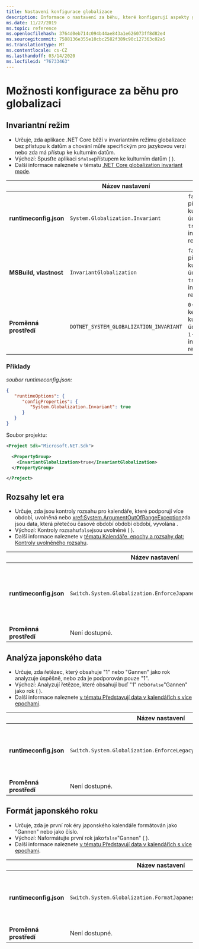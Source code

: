 ```yaml
---
title: Nastavení konfigurace globalizace
description: Informace o nastavení za běhu, které konfigurují aspekty globalizace aplikace .NET Core, například jak analyzuje japonská data.
ms.date: 11/27/2019
ms.topic: reference
ms.openlocfilehash: 3764d0eb714c094b44ae843a1e626073ff8d82e4
ms.sourcegitcommit: 7588136e355e10cbc2582f389c90c127363c02a5
ms.translationtype: MT
ms.contentlocale: cs-CZ
ms.lasthandoff: 03/14/2020
ms.locfileid: "76733463"
---
```

# <a name="run-time-configuration-options-for-globalization"></a>Možnosti konfigurace za běhu pro globalizaci

## <a name="invariant-mode"></a>Invariantní režim

- Určuje, zda aplikace .NET Core běží v invariantním režimu globalizace bez přístupu k datům a chování můře specifickým pro jazykovou verzi nebo zda má přístup ke kulturním datům.
- Výchozí: Spusťte aplikaci s`false`přístupem ke kulturním datům ( ).
- Další informace naleznete v tématu [.NET Core globalization invariant mode](https://github.com/dotnet/runtime/blob/master/docs/design/features/globalization-invariant-mode.md).

| | Název nastavení | Hodnoty |
| - | - | - |
| **runtimeconfig.json** | `System.Globalization.Invariant` | `false`- přístup ke kulturním údajům<br/>`true`- běh v invariantním režimu |
| **MSBuild, vlastnost** | `InvariantGlobalization` | `false`- přístup ke kulturním údajům<br/>`true`- běh v invariantním režimu |
| **Proměnná prostředí** | `DOTNET_SYSTEM_GLOBALIZATION_INVARIANT` | `0`- přístup ke kulturním údajům<br/>`1`- běh v invariantním režimu |

### <a name="examples"></a>Příklady

*soubor runtimeconfig.json:*

```json
{
   "runtimeOptions": {
      "configProperties": {
         "System.Globalization.Invariant": true
      }
   }
}
```

Soubor projektu:

```xml
<Project Sdk="Microsoft.NET.Sdk">

  <PropertyGroup>
    <InvariantGlobalization>true</InvariantGlobalization>
  </PropertyGroup>

</Project>
```

## <a name="era-year-ranges"></a>Rozsahy let era

- Určuje, zda jsou kontroly rozsahu pro kalendáře, které podporují více období, uvolněná nebo <xref:System.ArgumentOutOfRangeException>zda jsou data, která přetečou časové období období období, vyvolána .
- Výchozí: Kontroly rozsahu`false`jsou uvolněné ( ).
- Další informace naleznete v [tématu Kalendáře, epochy a rozsahy dat: Kontroly uvolněného rozsahu](../../standard/datetime/working-with-calendars.md#calendars-eras-and-date-ranges-relaxed-range-checks).

| | Název nastavení | Hodnoty |
| - | - | - |
| **runtimeconfig.json** | `Switch.System.Globalization.EnforceJapaneseEraYearRanges` | `false`- uvolněné kontroly dosahu<br/>`true`- přetečení způsobí výjimku |
| **Proměnná prostředí** | Není dostupné. | Není dostupné. |

## <a name="japanese-date-parsing"></a>Analýza japonského data

- Určuje, zda řetězec, který obsahuje "1" nebo "Gannen" jako rok analyzuje úspěšně, nebo zda je podporován pouze "1".
- Výchozí: Analyzují řetězce, které obsahují buď "1" nebo`false`"Gannen" jako rok ( ).
- Další informace naleznete [v tématu Představují data v kalendářích s více epochami](../../standard/datetime/working-with-calendars.md#represent-dates-in-calendars-with-multiple-eras).

| | Název nastavení | Hodnoty |
| - | - | - |
| **runtimeconfig.json** | `Switch.System.Globalization.EnforceLegacyJapaneseDateParsing` | `false`- "Gannen" nebo "1" je podporován<br/>`true`- je podporováno pouze "1" |
| **Proměnná prostředí** | Není dostupné. | Není dostupné. |

## <a name="japanese-year-format"></a>Formát japonského roku

- Určuje, zda je první rok éry japonského kalendáře formátován jako "Gannen" nebo jako číslo.
- Výchozí: Naformátujte první rok jako`false`"Gannen" ( ).
- Další informace naleznete [v tématu Představují data v kalendářích s více epochami](../../standard/datetime/working-with-calendars.md#represent-dates-in-calendars-with-multiple-eras).

| | Název nastavení | Hodnoty |
| - | - | - |
| **runtimeconfig.json** | `Switch.System.Globalization.FormatJapaneseFirstYearAsANumber` | `false`- formát jako "Gannen"<br/>`true`- formát jako číslo |
| **Proměnná prostředí** | Není dostupné. | Není dostupné. |
